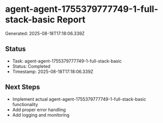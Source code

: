 # agent-agent-1755379777749-1-full-stack-basic Report

Generated: 2025-08-18T17:18:06.339Z

## Status
- Task: agent-agent-1755379777749-1-full-stack-basic
- Status: Completed
- Timestamp: 2025-08-18T17:18:06.339Z

## Next Steps
- Implement actual agent-agent-1755379777749-1-full-stack-basic functionality
- Add proper error handling
- Add logging and monitoring
